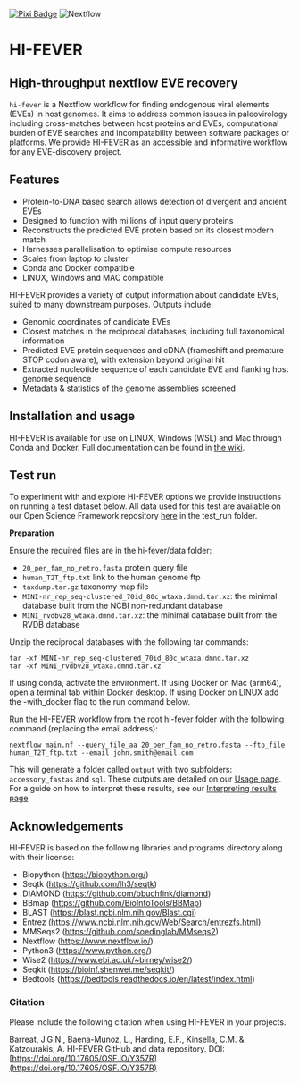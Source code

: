 [![Pixi Badge](https://img.shields.io/endpoint?url=https://raw.githubusercontent.com/prefix-dev/pixi/main/assets/badge/v0.json)](https://pixi.sh)
![Nextflow](https://img.shields.io/badge/Nextflow->=v24.10.4-brightgreen)

# HI-FEVER

## **Hi**gh-throughput next**f**low **EVE** **r**ecovery
`hi-fever` is a Nextflow workflow for finding endogenous viral elements (EVEs) in host genomes. It aims to address common issues in paleovirology including cross-matches between host proteins and EVEs, computational burden of EVE searches and incompatability between software packages or platforms. We provide HI-FEVER as an accessible and informative workflow for any EVE-discovery project.

## Features

- Protein-to-DNA based search allows detection of divergent and ancient EVEs
- Designed to function with millions of input query proteins
- Reconstructs the predicted EVE protein based on its closest modern match
- Harnesses parallelisation to optimise compute resources
- Scales from laptop to cluster
- Conda and Docker compatible
- LINUX, Windows and MAC compatible

HI-FEVER provides a variety of output information about candidate EVEs, suited to many downstream purposes. Outputs include:
- Genomic coordinates of candidate EVEs
- Closest matches in the reciprocal databases, including full taxonomical information
- Predicted EVE protein sequences and cDNA (frameshift and premature STOP codon aware), with extension beyond original hit
- Extracted nucleotide sequence of each candidate EVE and flanking host genome sequence
- Metadata & statistics of the genome assemblies screened

## Installation and usage

HI-FEVER is available for use on LINUX, Windows (WSL) and Mac through Conda and Docker. Full documentation can be found in [the wiki](https://github.com/PaleovirologyLab/hi-fever/wiki).

## Test run
To experiment with and explore HI-FEVER options we provide instructions on running a test dataset below. All data used for this test are available on our Open Science Framework repository [here](https://osf.io/y357r/) in the test_run folder.

**Preparation**

Ensure the required files are in the hi-fever/data folder:
* `20_per_fam_no_retro.fasta` protein query file
* `human_T2T_ftp.txt` link to the human genome ftp
* `taxdump.tar.gz` taxonomy map file
* `MINI-nr_rep_seq-clustered_70id_80c_wtaxa.dmnd.tar.xz`: the minimal database built from the NCBI non-redundant database
* `MINI_rvdbv28_wtaxa.dmnd.tar.xz`: the minimal database built from the RVDB database

Unzip the reciprocal databases with the following tar commands:
```
tar -xf MINI-nr_rep_seq-clustered_70id_80c_wtaxa.dmnd.tar.xz
tar -xf MINI_rvdbv28_wtaxa.dmnd.tar.xz
```

If using conda, activate the environment. If using Docker on Mac (arm64), open a terminal tab within Docker desktop. If using Docker on LINUX add the -with_docker flag to the run command below.

Run the HI-FEVER workflow from the root hi-fever folder with the following command (replacing the email address):

`nextflow main.nf --query_file_aa 20_per_fam_no_retro.fasta --ftp_file human_T2T_ftp.txt --email john.smith@email.com`

This will generate a folder called `output` with two subfolders: `accessory_fastas` and `sql`. These outputs are detailed on our [Usage page](https://github.com/PaleovirologyLab/hi-fever/wiki/Usage). For a guide on how to interpret these results, see our [Interpreting results page](https://github.com/PaleovirologyLab/hi-fever/wiki/Interpreting-results)

## Acknowledgements
HI-FEVER is based on the following libraries and programs directory along with their license:
- Biopython (https://biopython.org/)
- Seqtk (https://github.com/lh3/seqtk)
- DIAMOND (https://github.com/bbuchfink/diamond)
- BBmap (https://github.com/BioInfoTools/BBMap)
- BLAST (https://blast.ncbi.nlm.nih.gov/Blast.cgi)
- Entrez (https://www.ncbi.nlm.nih.gov/Web/Search/entrezfs.html)
- MMSeqs2 (https://github.com/soedinglab/MMseqs2)
- Nextflow (https://www.nextflow.io/)
- Python3 (https://www.python.org/)
- Wise2 (https://www.ebi.ac.uk/~birney/wise2/)
- Seqkit (https://bioinf.shenwei.me/seqkit/)
- Bedtools (https://bedtools.readthedocs.io/en/latest/index.html)

### Citation
Please include the following citation when using HI-FEVER in your projects.

Barreat, J.G.N., Baena-Munoz, L., Harding, E.F., Kinsella, C.M. \& Katzourakis, A. HI-FEVER GitHub and data repository. DOI: [https://doi.org/10.17605/OSF.IO/Y357R](https://doi.org/10.17605/OSF.IO/Y357R)
